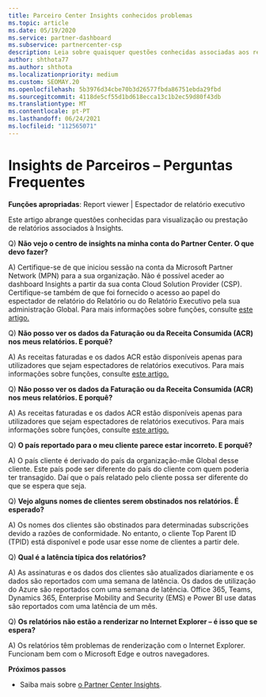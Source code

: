 ```yaml
---
title: Parceiro Center Insights conhecidos problemas
ms.topic: article
ms.date: 05/19/2020
ms.service: partner-dashboard
ms.subservice: partnercenter-csp
description: Leia sobre quaisquer questões conhecidas associadas aos relatórios do Partner Center Insights (PCI). As informações podem incluir problemas de renderização conhecidos ou limitações de reporte.
author: shthota77
ms.author: shthota
ms.localizationpriority: medium
ms.custom: SEOMAY.20
ms.openlocfilehash: 5b3976d34cbe70b3d26577fbda86751ebda29fbd
ms.sourcegitcommit: 4118de5cf55d1bd618ecca13c1b2ec59d80f43db
ms.translationtype: MT
ms.contentlocale: pt-PT
ms.lasthandoff: 06/24/2021
ms.locfileid: "112565071"
---
```

# <a name="partner-insights--frequently-asked-questions"></a>Insights de Parceiros – Perguntas Frequentes

**Funções apropriadas**: Report viewer | Espectador de relatório executivo

Este artigo abrange questões conhecidas para visualização ou prestação de relatórios associados à Insights.

Q) **Não vejo o centro de insights na minha conta do Partner Center. O que devo fazer?**

A) Certifique-se de que iniciou sessão na conta da Microsoft Partner Network (MPN) para a sua organização. Não é possível aceder ao dashboard Insights a partir da sua conta Cloud Solution Provider (CSP). Certifique-se também de que foi fornecido o acesso ao papel do espectador de relatório do Relatório ou do Relatório Executivo pela sua administração Global.  Para mais informações sobre funções, consulte [este artigo.](./pci-roles.md)

Q) **Não posso ver os dados da Faturação ou da Receita Consumida (ACR) nos meus relatórios. E porquê?**

A) As receitas faturadas e os dados ACR estão disponíveis apenas para utilizadores que sejam espectadores de relatórios executivos.  Para mais informações sobre funções, consulte [este artigo.](./pci-roles.md)

Q) **Não posso ver os dados da Faturação ou da Receita Consumida (ACR) nos meus relatórios. E porquê?**

A) As receitas faturadas e os dados ACR estão disponíveis apenas para utilizadores que sejam espectadores de relatórios executivos. Para mais informações sobre funções, consulte [este artigo.](./pci-roles.md)

Q) **O país reportado para o meu cliente parece estar incorreto. E porquê?**

A) O país cliente é derivado do país da organização-mãe Global desse cliente. Este país pode ser diferente do país do cliente com quem poderia ter transagido. Daí que o país relatado pelo cliente possa ser diferente do que se espera que seja.

Q) **Vejo alguns nomes de clientes serem obstinados nos relatórios. É esperado?**

A) Os nomes dos clientes são obstinados para determinadas subscrições devido a razões de conformidade. No entanto, o cliente Top Parent ID (TPID) está disponível e pode usar esse nome de clientes a partir dele.

Q) **Qual é a latência típica dos relatórios?**

A) As assinaturas e os dados dos clientes são atualizados diariamente e os dados são reportados com uma semana de latência. Os dados de utilização do Azure são reportados com uma semana de latência. Office 365, Teams, Dynamics 365, Enterprise Mobility and Security (EMS) e Power BI use datas são reportados com uma latência de um mês.

Q) **Os relatórios não estão a renderizar no Internet Explorer – é isso que se espera?**

A) Os relatórios têm problemas de renderização com o Internet Explorer. Funcionam bem com o Microsoft Edge e outros navegadores.

**Próximos passos**

- Saiba mais sobre [o Partner Center Insights](partner-center-insights.md).